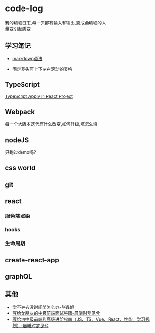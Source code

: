 # code-log
我的编程日志,每一天都有输入和输出,变成会编程的人  
量变引起质变



## 学习笔记
* [markdown语法](https://github.com/Scookie/code-log/blob/master/markdown%E8%AF%AD%E6%B3%95.md)

* [固定表头可上下左右滚动的表格](https://github.com/Scookie/code-log/blob/master/%E5%9B%BA%E5%AE%9A%E8%A1%A8%E5%A4%B4%E5%8F%AF%E4%B8%8A%E4%B8%8B%E5%B7%A6%E5%8F%B3%E6%BB%9A%E5%8A%A8%E7%9A%84%E8%A1%A8%E6%A0%BC.md)



## TypeScript
[TypeScript Apply In React Project](https://github.com/Scookie/ts-react-project)



## Webpack
每一个大版本迭代有什么改变,如何升级,坑怎么填



## nodeJS
只跑过demo吗?



## css world



## git



## react 
### 服务端渲染
### hooks
### 生命周期



## create-react-app



## graphQL



## 其他
* [学不进去没时间学怎么办-张鑫旭](https://www.zhangxinxu.com/life/?p=987)
* [写给女朋友的中级前端面试秘籍-晨曦时梦见兮](https://juejin.im/post/5e7af0685188255dcf4a497e)
* [写给初中级前端的高级进阶指南（JS、TS、Vue、React、性能、学习规划）-晨曦时梦见兮](https://juejin.im/post/5e7c08bde51d455c4c66ddad#heading-3)